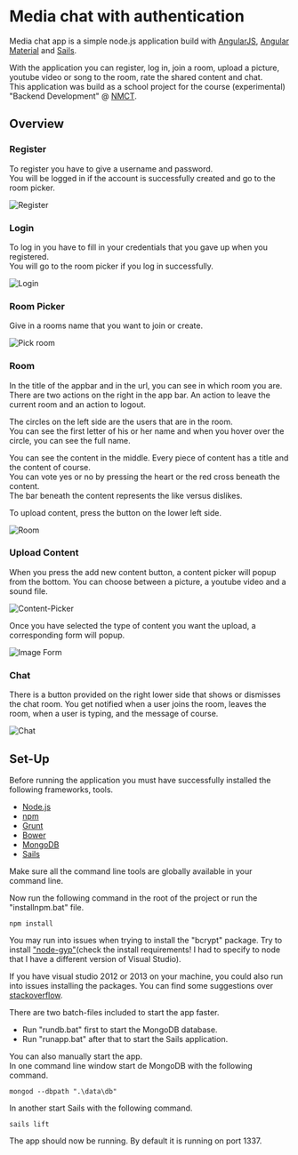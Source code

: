 # Media chat with authentication #

Media chat app is a simple node.js application build with [AngularJS](https://angularjs.org/), [Angular Material](https://material.angularjs.org/) and [Sails](http://sailsjs.org).

With the application you can register, log in, join a room, upload a picture, youtube video or song to the room, rate the shared content and chat.   
This application was build as a school project for the course (experimental) "Backend Development" @ [NMCT](http://nmct.be).

## Overview ##

### Register ###

To register you have to give a username and password.   
You will be logged in if the account is successfully created and go to the room picker.

![Register](img/register.png "Register")

### Login ###

To log in you have to fill in your credentials that you gave up when you registered.   
You will go to the room picker if you log in successfully.

![Login](img/login.png "Login")

### Room Picker ###

Give in a rooms name that you want to join or create.

![Pick room](img/room-picker.png "Pick room")

### Room ###

In the title of the appbar and in the url, you can see in which room you are.   
There are two actions on the right in the app bar. An action to leave the current room and an action to logout.

The circles on the left side are the users that are in the room.   
You can see the first letter of his or her name and when you hover over the circle, you can see the full name.

You can see the content in the middle. Every piece of content has a title and the content of course.  
You can vote yes or no by pressing the heart or the red cross beneath the content.   
The bar beneath the content represents the like versus dislikes.

To upload content, press the button on the lower left side.

![Room](img/room.png "Room")

### Upload Content ###

When you press the add new content button, a content picker will popup from the bottom.
You can choose between a picture, a youtube video and a sound file.

![Content-Picker](img/content-picker.png "Content-Picker")

Once you have selected the type of content you want the upload, a corresponding form will popup.

![Image Form](img/choose-content-form.png "Image Form")

### Chat ###

There is a button provided on the right lower side that shows or dismisses the chat room.
You get notified when a user joins the room, leaves the room, when a user is typing, and the message of course.

![Chat](img/chat.png "Chat")

## Set-Up ##

Before running the application you must have successfully installed the following frameworks, tools.

* [Node.js](http://nodejs.org/)
* [npm](https://www.npmjs.com/)
* [Grunt](http://gruntjs.com/)
* [Bower](http://bower.io/)
* [MongoDB](http://www.mongodb.org/)
* [Sails](http://sailsjs.org)

Make sure all the command line tools are globally available in your command line.

Now run the following command in the root of the project or run the "installnpm.bat" file.

	npm install

You may run into issues when trying to install the "bcrypt" package.
Try to install ["node-gyp"](https://github.com/TooTallNate/node-gyp)(check the install requirements! I had to specify to node that I have a different version of Visual Studio).

If you have visual studio 2012 or 2013 on your machine, you could also run into issues installing the packages. You can find some suggestions over [stackoverflow](http://stackoverflow.com/questions/14278417/cannot-install-node-modules-that-require-compilation-on-windows-7-x64-vs2012).
	
There are two batch-files included to start the app faster.

* Run "rundb.bat" first to start the MongoDB database.
* Run "runapp.bat" after that to start the Sails application.

You can also manually start the app.   
In one command line window start de MongoDB with the following command.

	mongod --dbpath ".\data\db"
	
In another start Sails with the following command.

	sails lift

The app should now be running. By default it is running on port 1337.

